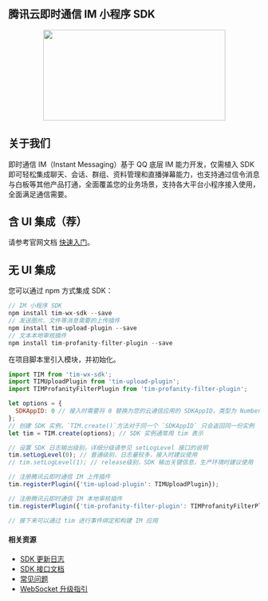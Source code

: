 ## 腾讯云即时通信 IM 小程序 SDK

<div align=center>
<img src="https://web.sdk.qcloud.com/im/demo/latest/img/logo.680f9833.svg" width=365 height=182 />
</div>

## 关于我们
即时通信 IM（Instant Messaging）基于 QQ 底层 IM 能力开发，仅需植入 SDK 即可轻松集成聊天、会话、群组、资料管理和直播弹幕能力，也支持通过信令消息与白板等其他产品打通，全面覆盖您的业务场景，支持各大平台小程序接入使用，全面满足通信需要。

## 含 UI 集成（荐）

请参考官网文档 [快速入门](https://cloud.tencent.com/document/product/269/68376)。

## 无 UI 集成

您可以通过 npm 方式集成 SDK：

```javascript
// IM 小程序 SDK
npm install tim-wx-sdk --save
// 发送图片、文件等消息需要的上传插件
npm install tim-upload-plugin --save
// 文本本地审核插件
npm install tim-profanity-filter-plugin --save
```
在项目脚本里引入模块，并初始化。

```javascript
import TIM from 'tim-wx-sdk';
import TIMUploadPlugin from 'tim-upload-plugin';
import TIMProfanityFilterPlugin from 'tim-profanity-filter-plugin';

let options = {
  SDKAppID: 0 // 接入时需要将 0 替换为您的云通信应用的 SDKAppID，类型为 Number
};
// 创建 SDK 实例，`TIM.create()`方法对于同一个 `SDKAppID` 只会返回同一份实例
let tim = TIM.create(options); // SDK 实例通常用 tim 表示

// 设置 SDK 日志输出级别，详细分级请参见 setLogLevel 接口的说明
tim.setLogLevel(0); // 普通级别，日志量较多，接入时建议使用
// tim.setLogLevel(1); // release级别，SDK 输出关键信息，生产环境时建议使用

// 注册腾讯云即时通信 IM 上传插件
tim.registerPlugin({'tim-upload-plugin': TIMUploadPlugin});

// 注册腾讯云即时通信 IM 本地审核插件
tim.registerPlugin({'tim-profanity-filter-plugin': TIMProfanityFilterPlugin});

// 接下来可以通过 tim 进行事件绑定和构建 IM 应用
```

#### 相关资源

- [SDK 更新日志](https://cloud.tencent.com/document/product/269/38492)
- [SDK 接口文档](https://web.sdk.qcloud.com/im/doc/zh-cn/SDK.html)
- [常见问题](https://web.sdk.qcloud.com/im/doc/zh-cn/tutorial-01-faq.html)
- [WebSocket 升级指引](https://web.sdk.qcloud.com/im/doc/zh-cn/tutorial-02-upgradeguideline.html)